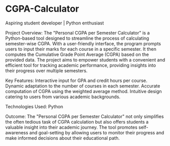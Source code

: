 # CGPA-Calculator
Aspiring student developer | Python enthusiast

Project Overview:
The "Personal CGPA per Semester Calculator" is a Python-based tool designed to streamline the process of calculating semester-wise CGPA. With a user-friendly interface, the program prompts users to input their marks for each course in a specific semester. It then computes the Cumulative Grade Point Average (CGPA) based on the provided data. The project aims to empower students with a convenient and efficient tool for tracking academic performance, providing insights into their progress over multiple semesters.

Key Features:
Interactive input for GPA and credit hours per course.
Dynamic adaptation to the number of courses in each semester.
Accurate computation of CGPA using the weighted average method.
Intuitive design catering to users from various academic backgrounds.

Technologies Used:
Python

Outcome:
The "Personal CGPA per Semester Calculator" not only simplifies the often tedious task of CGPA calculation but also offers students a valuable insight into their academic journey. The tool promotes self-awareness and goal-setting by allowing users to monitor their progress and make informed decisions about their educational path.
